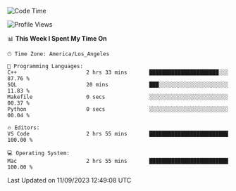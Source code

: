<!--START_SECTION:waka-->
![Code Time](http://img.shields.io/badge/Code%20Time-509%20hrs%2016%20mins-blue)

![Profile Views](http://img.shields.io/badge/Profile%20Views-0-blue)

📊 **This Week I Spent My Time On** 

```text
🕑︎ Time Zone: America/Los_Angeles

💬 Programming Languages: 
C++                      2 hrs 33 mins       ██████████████████████░░░   87.76 % 
SQL                      20 mins             ███░░░░░░░░░░░░░░░░░░░░░░   11.83 % 
Makefile                 0 secs              ░░░░░░░░░░░░░░░░░░░░░░░░░   00.37 % 
Python                   0 secs              ░░░░░░░░░░░░░░░░░░░░░░░░░   00.04 % 

🔥 Editors: 
VS Code                  2 hrs 55 mins       █████████████████████████   100.00 % 

💻 Operating System: 
Mac                      2 hrs 55 mins       █████████████████████████   100.00 % 
```


 Last Updated on 11/09/2023 12:49:08 UTC
<!--END_SECTION:waka-->
